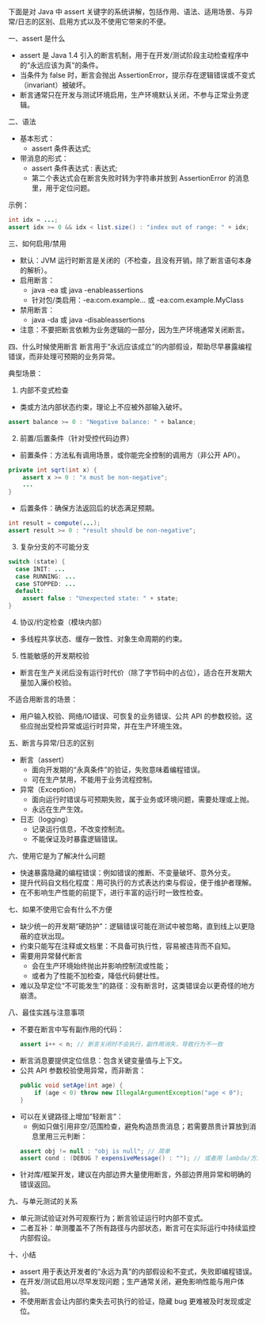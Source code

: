 下面是对 Java 中 assert 关键字的系统讲解，包括作用、语法、适用场景、与异常/日志的区别、启用方式以及不使用它带来的不便。

一、assert 是什么
- assert 是 Java 1.4 引入的断言机制，用于在开发/测试阶段主动检查程序中的“永远应该为真”的条件。
- 当条件为 false 时，断言会抛出 AssertionError，提示存在逻辑错误或不变式（invariant）被破坏。
- 断言通常只在开发与测试环境启用，生产环境默认关闭，不参与正常业务逻辑。

二、语法
- 基本形式：
  - assert 条件表达式;
- 带消息的形式：
  - assert 条件表达式 : 表达式;
  - 第二个表达式会在断言失败时转为字符串并放到 AssertionError 的消息里，用于定位问题。

示例：
```java
int idx = ...;
assert idx >= 0 && idx < list.size() : "index out of range: " + idx;
```

三、如何启用/禁用
- 默认：JVM 运行时断言是关闭的（不检查，且没有开销，除了断言语句本身的解析）。
- 启用断言：
  - java -ea 或 java -enableassertions
  - 针对包/类启用：-ea:com.example... 或 -ea:com.example.MyClass
- 禁用断言：
  - java -da 或 java -disableassertions
- 注意：不要把断言依赖为业务逻辑的一部分，因为生产环境通常关闭断言。

四、什么时候使用断言
断言用于“永远应该成立”的内部假设，帮助尽早暴露编程错误，而非处理可预期的业务异常。

典型场景：
1) 内部不变式检查
- 类或方法内部状态约束，理论上不应被外部输入破坏。
```java
assert balance >= 0 : "Negative balance: " + balance;
```

2) 前置/后置条件（针对受控代码边界）
- 前置条件：方法私有调用场景，或你能完全控制的调用方（非公开 API）。
```java
private int sqrt(int x) {
    assert x >= 0 : "x must be non-negative";
    ...
}
```
- 后置条件：确保方法返回后的状态满足预期。
```java
int result = compute(...);
assert result >= 0 : "result should be non-negative";
```

3) 复杂分支的不可能分支
```java
switch (state) {
  case INIT: ...
  case RUNNING: ...
  case STOPPED: ...
  default:
    assert false : "Unexpected state: " + state;
}
```

4) 协议/约定检查（模块内部）
- 多线程共享状态、缓存一致性、对象生命周期的约束。

5) 性能敏感的开发期校验
- 断言在生产关闭后没有运行时代价（除了字节码中的占位），适合在开发期大量加入廉价校验。

不适合用断言的场景：
- 用户输入校验、网络/IO错误、可恢复的业务错误、公共 API 的参数校验。这些应抛出受检异常或运行时异常，并在生产环境生效。

五、断言与异常/日志的区别
- 断言（assert）
  - 面向开发期的“永真条件”的验证，失败意味着编程错误。
  - 可在生产禁用，不能用于业务流程控制。
- 异常（Exception）
  - 面向运行时错误与可预期失败，属于业务或环境问题，需要处理或上抛。
  - 永远在生产生效。
- 日志（logging）
  - 记录运行信息，不改变控制流。
  - 不能保证及时暴露逻辑错误。

六、使用它是为了解决什么问题
- 快速暴露隐藏的编程错误：例如错误的推断、不变量破坏、意外分支。
- 提升代码自文档化程度：用可执行的方式表达约束与假设，便于维护者理解。
- 在不影响生产性能的前提下，进行丰富的运行时一致性检查。

七、如果不使用它会有什么不方便
- 缺少统一的开发期“硬防护”：逻辑错误可能在测试中被忽略，直到线上以更隐蔽的症状出现。
- 约束只能写在注释或文档里：不具备可执行性，容易被违背而不自知。
- 需要用异常替代断言
  - 会在生产环境始终抛出并影响控制流或性能；
  - 或者为了性能不加检查，降低代码健壮性。
- 难以及早定位“不可能发生”的路径：没有断言时，这类错误会以更奇怪的地方崩溃。

八、最佳实践与注意事项
- 不要在断言中写有副作用的代码：
  ```java
  assert i++ < n; // 断言关闭时不会执行，副作用消失，导致行为不一致
  ```
- 断言消息要提供定位信息：包含关键变量值与上下文。
- 公共 API 参数校验使用异常，而非断言：
  ```java
  public void setAge(int age) {
      if (age < 0) throw new IllegalArgumentException("age < 0");
  }
  ```
- 可以在关键路径上增加“轻断言”：
  - 例如只做引用非空/范围检查，避免构造昂贵消息；若需要昂贵计算放到消息里用三元判断：
  ```java
  assert obj != null : "obj is null"; // 简单
  assert cond : (DEBUG ? expensiveMessage() : ""); // 或者用 lambda/方法并在 DEBUG 时调用
  ```
- 针对库/框架开发，建议在内部边界大量使用断言，外部边界用异常和明确的错误返回。

九、与单元测试的关系
- 单元测试验证对外可观察行为；断言验证运行时内部不变式。
- 二者互补：单测覆盖不了所有路径与内部状态，断言可在实际运行中持续监控内部假设。

十、小结
- assert 用于表达开发者的“永远为真”的内部假设和不变式，失败即编程错误。
- 在开发/测试启用以尽早发现问题；生产通常关闭，避免影响性能与用户体验。
- 不使用断言会让内部约束失去可执行的验证，隐藏 bug 更难被及时发现或定位。